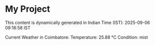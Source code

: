 # My Project

This content is dynamically generated in Indian Time (IST): 2025-09-06 09:18:58 IST


Current Weather in Coimbatore:
Temperature: 25.88 °C
Condition: mist
